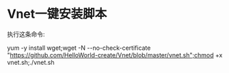 # Vnet一键安装脚本

执行这条命令:

yum -y install wget;wget -N --no-check-certificate "https://github.com/HelloWorld-create/Vnet/blob/master/vnet.sh";chmod +x vnet.sh;./vnet.sh
